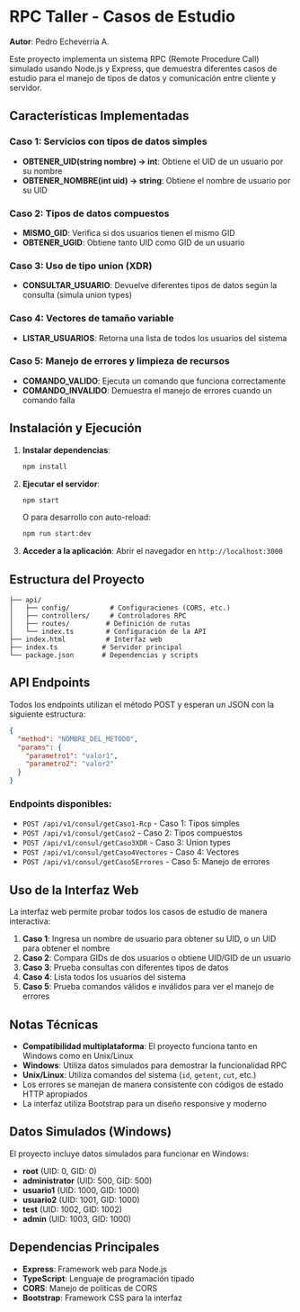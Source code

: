 # RPC Taller - Casos de Estudio

**Autor**: Pedro Echeverria A.

Este proyecto implementa un sistema RPC (Remote Procedure Call) simulado usando Node.js y Express, que demuestra diferentes casos de estudio para el manejo de tipos de datos y comunicación entre cliente y servidor.


## Características Implementadas

### Caso 1: Servicios con tipos de datos simples
- **OBTENER_UID(string nombre) → int**: Obtiene el UID de un usuario por su nombre
- **OBTENER_NOMBRE(int uid) → string**: Obtiene el nombre de usuario por su UID

### Caso 2: Tipos de datos compuestos
- **MISMO_GID**: Verifica si dos usuarios tienen el mismo GID
- **OBTENER_UGID**: Obtiene tanto UID como GID de un usuario

### Caso 3: Uso de tipo union (XDR)
- **CONSULTAR_USUARIO**: Devuelve diferentes tipos de datos según la consulta (simula union types)

### Caso 4: Vectores de tamaño variable
- **LISTAR_USUARIOS**: Retorna una lista de todos los usuarios del sistema

### Caso 5: Manejo de errores y limpieza de recursos
- **COMANDO_VALIDO**: Ejecuta un comando que funciona correctamente
- **COMANDO_INVALIDO**: Demuestra el manejo de errores cuando un comando falla

## Instalación y Ejecución

1. **Instalar dependencias**:
   ```bash
   npm install
   ```

2. **Ejecutar el servidor**:
   ```bash
   npm start
   ```
   O para desarrollo con auto-reload:
   ```bash
   npm run start:dev
   ```

3. **Acceder a la aplicación**:
   Abrir el navegador en `http://localhost:3000`

## Estructura del Proyecto

```
├── api/
│   ├── config/          # Configuraciones (CORS, etc.)
│   ├── controllers/     # Controladores RPC
│   ├── routes/         # Definición de rutas
│   └── index.ts        # Configuración de la API
├── index.html          # Interfaz web
├── index.ts           # Servidor principal
└── package.json       # Dependencias y scripts
```

## API Endpoints

Todos los endpoints utilizan el método POST y esperan un JSON con la siguiente estructura:

```json
{
  "method": "NOMBRE_DEL_METODO",
  "params": {
    "parametro1": "valor1",
    "parametro2": "valor2"
  }
}
```

### Endpoints disponibles:

- `POST /api/v1/consul/getCaso1-Rcp` - Caso 1: Tipos simples
- `POST /api/v1/consul/getCaso2` - Caso 2: Tipos compuestos
- `POST /api/v1/consul/getCaso3XDR` - Caso 3: Union types
- `POST /api/v1/consul/getCaso4Vectores` - Caso 4: Vectores
- `POST /api/v1/consul/getCaso5Errores` - Caso 5: Manejo de errores

## Uso de la Interfaz Web

La interfaz web permite probar todos los casos de estudio de manera interactiva:

1. **Caso 1**: Ingresa un nombre de usuario para obtener su UID, o un UID para obtener el nombre
2. **Caso 2**: Compara GIDs de dos usuarios o obtiene UID/GID de un usuario
3. **Caso 3**: Prueba consultas con diferentes tipos de datos
4. **Caso 4**: Lista todos los usuarios del sistema
5. **Caso 5**: Prueba comandos válidos e inválidos para ver el manejo de errores

## Notas Técnicas

- **Compatibilidad multiplataforma**: El proyecto funciona tanto en Windows como en Unix/Linux
- **Windows**: Utiliza datos simulados para demostrar la funcionalidad RPC
- **Unix/Linux**: Utiliza comandos del sistema (`id`, `getent`, `cut`, etc.)
- Los errores se manejan de manera consistente con códigos de estado HTTP apropiados
- La interfaz utiliza Bootstrap para un diseño responsive y moderno

## Datos Simulados (Windows)

El proyecto incluye datos simulados para funcionar en Windows:

- **root** (UID: 0, GID: 0)
- **administrator** (UID: 500, GID: 500)  
- **usuario1** (UID: 1000, GID: 1000)
- **usuario2** (UID: 1001, GID: 1000)
- **test** (UID: 1002, GID: 1002)
- **admin** (UID: 1003, GID: 1000)

## Dependencias Principales

- **Express**: Framework web para Node.js
- **TypeScript**: Lenguaje de programación tipado
- **CORS**: Manejo de políticas de CORS
- **Bootstrap**: Framework CSS para la interfaz
